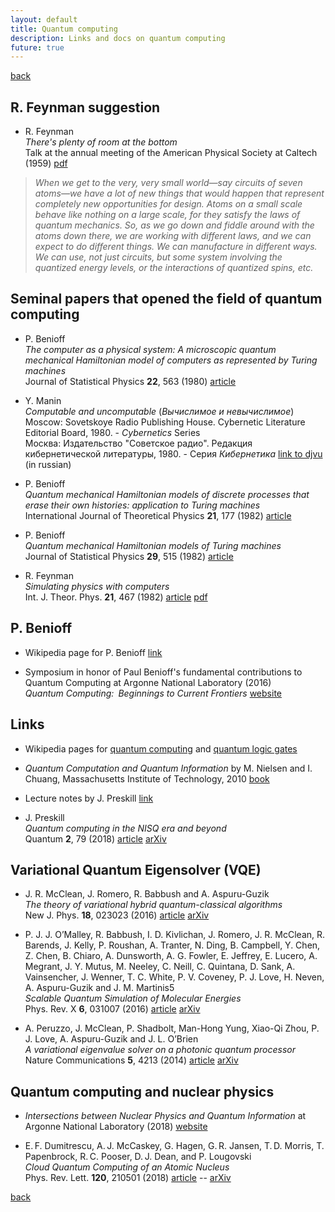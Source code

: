 ```yaml
---
layout: default
title: Quantum computing
description: Links and docs on quantum computing
future: true
---
```


[back](./)

## R. Feynman suggestion

- R. Feynman  
  _There's plenty of room at the bottom_  
  Talk at the annual meeting of the American Physical Society at Caltech (1959) [pdf](http://calteches.library.caltech.edu/1976/1/1960Bottom.pdf)  
>
> _When we get to the very, very small world—say circuits of seven atoms—we have a lot of new things that would happen that represent completely new opportunities for design. Atoms on a small scale behave like nothing on a large scale, for they satisfy the laws of quantum mechanics. So, as we go down and fiddle around with the atoms down there, we are working with different laws, and we can expect to do different things. We can manufacture in different ways. We can use, not just circuits, but some system involving the quantized energy levels, or the interactions of quantized spins, etc._
>


## Seminal papers that opened the field of quantum computing

- P. Benioff  
  _The computer as a physical system: A microscopic quantum mechanical Hamiltonian model of computers as represented by Turing machines_  
  Journal of Statistical Physics **22**, 563 (1980) [article](http://link.springer.com/article/10.1007%2FBF01011339)

- Y. Manin  
  _Computable and uncomputable_ (_Вычислимое и невычислимое_)  
  Moscow: Sovetskoye Radio Publishing House. Cybernetic Literature Editorial Board, 1980. - _Cybernetics_ Series  
  Москва: Издательство "Советское радио". Редакция кибернетической литературы, 1980. - Серия _Кибернетика_ [link to djvu](http://publ.lib.ru/ARCHIVES/M/MANIN_Yuriy_Ivanovich/_Manin_Yu.I..html#0001) (in russian)

- P. Benioff  
  _Quantum mechanical Hamiltonian models of discrete processes that erase their own histories: application to Turing machines_  
  International Journal of Theoretical Physics **21**, 177 (1982) [article](http://link.springer.com/article/10.1007%2FBF01857725)

- P. Benioff  
  _Quantum mechanical Hamiltonian models of Turing machines_  
  Journal of Statistical Physics **29**, 515 (1982) [article](http://link.springer.com/article/10.1007%2FBF01342185)

- R. Feynman  
  _Simulating physics with computers_  
  Int. J. Theor. Phys. **21**, 467 (1982) [article](https://doi.org/10.1007/BF02650179) [pdf]()


## P. Benioff

- Wikipedia page for P. Benioff [link](https://en.wikipedia.org/wiki/Paul_Benioff)

- Symposium in honor of Paul Benioff's fundamental contributions to Quantum Computing at Argonne National Laboratory (2016)  
  _Quantum Computing: Beginnings to Current Frontiers_ [website](https://www.phy.anl.gov/theory/qc2016/)


## Links

- Wikipedia pages for [quantum computing](https://en.wikipedia.org/wiki/Quantum_computing) and [quantum logic gates](https://en.wikipedia.org/wiki/Quantum_logic_gate)

- _Quantum Computation and Quantum Information_ by M. Nielsen and I. Chuang, Massachusetts Institute of Technology, 2010 [book](https://doi.org/10.1017/CBO9780511976667)

- Lecture notes by J. Preskill [link](http://www.theory.caltech.edu/~preskill/ph219/index.html#lecture)

- J. Preskill  
  _Quantum computing in the NISQ era and beyond_  
  Quantum **2**, 79 (2018) [article](https://doi.org/10.22331/q-2018-08-06-79) [arXiv](https://arxiv.org/abs/1801.00862)



## Variational Quantum Eigensolver (VQE)

- J. R. McClean, J. Romero, R. Babbush and A. Aspuru-Guzik  
  _The theory of variational hybrid quantum-classical algorithms_  
  New J. Phys. **18**, 023023 (2016) [article](https://doi.org/10.1088/1367-2630/18/2/023023) [arXiv](https://arxiv.org/abs/1509.04279)

- P. J. J. O’Malley, R. Babbush, I. D. Kivlichan, J. Romero, J. R. McClean, R. Barends, J. Kelly, P. Roushan, A. Tranter, N. Ding, B. Campbell, Y. Chen, Z. Chen, B. Chiaro, A. Dunsworth, A. G. Fowler, E. Jeffrey, E. Lucero, A. Megrant, J. Y. Mutus, M. Neeley, C. Neill, C. Quintana, D. Sank, A. Vainsencher, J. Wenner, T. C. White, P. V. Coveney, P. J. Love, H. Neven, A. Aspuru-Guzik and J. M. Martinis5  
  _Scalable Quantum Simulation of Molecular Energies_  
  Phys. Rev. X **6**, 031007 (2016) [article](https://doi.org/10.1103/PhysRevX.6.031007) [arXiv](https://arxiv.org/abs/1512.06860)  

- A. Peruzzo, J. McClean, P. Shadbolt, Man-Hong Yung, Xiao-Qi Zhou, P. J. Love, A. Aspuru-Guzik and J. L. O’Brien  
  _A variational eigenvalue solver on a photonic quantum processor_  
  Nature Communications **5**, 4213 (2014) [article](https://www.nature.com/articles/ncomms5213) [arXiv](https://arxiv.org/abs/1304.3061)




## Quantum computing and nuclear physics

- _Intersections between Nuclear Physics and Quantum Information_ at Argonne National Laboratory (2018) [website](https://www.phy.anl.gov/npqi2018/program.php)

- E. F. Dumitrescu, A. J. McCaskey, G. Hagen, G. R. Jansen, T. D. Morris, T. Papenbrock, R. C. Pooser, D. J. Dean, and P. Lougovski  
  _Cloud Quantum Computing of an Atomic Nucleus_  
  Phys. Rev. Lett. **120**, 210501 (2018) [article](https://doi.org/10.1103/PhysRevLett.120.210501) -- [arXiv](https://arxiv.org/abs/1801.03897)  
  

[back](./)
